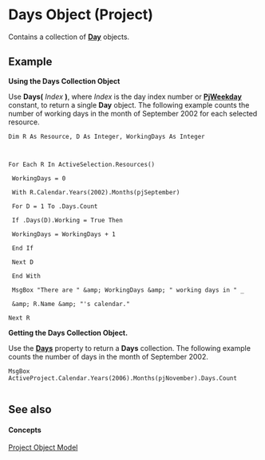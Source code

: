 
# Days Object (Project)

Contains a collection of  **[Day](411fe04f-b68d-08c2-8b6c-f2c1e9927a34.md)** objects.


## Example

 **Using the Days Collection Object**

Use  **Days(** _Index_ **)**, where _Index_ is the day index number or **[PjWeekday](02572463-5e6d-e62e-6776-2e24359980aa.md)** constant, to return a single **Day** object. The following example counts the number of working days in the month of September 2002 for each selected resource.




```
Dim R As Resource, D As Integer, WorkingDays As Integer 

 

For Each R In ActiveSelection.Resources() 

 WorkingDays = 0 

 With R.Calendar.Years(2002).Months(pjSeptember) 

 For D = 1 To .Days.Count 

 If .Days(D).Working = True Then 

 WorkingDays = WorkingDays + 1 

 End If 

 Next D 

 End With 

 MsgBox "There are " &amp; WorkingDays &amp; " working days in " _ 

 &amp; R.Name &amp; "'s calendar." 

Next R
```

 **Getting the Days Collection Object.**

Use the  **[Days](86572272-1a5f-2c86-2111-e41f39f4c1e6.md)** property to return a **Days** collection. The following example counts the number of days in the month of September 2002.




```
MsgBox ActiveProject.Calendar.Years(2006).Months(pjNovember).Days.Count 


```


## See also


#### Concepts


[Project Object Model](900b167b-88ec-ea88-15b7-27bb90c22ac6.md)